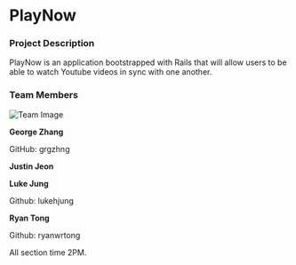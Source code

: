 # PlayNow

### Project Description
PlayNow is an application bootstrapped with Rails that will allow users to be able to watch Youtube videos in sync with one another.

### Team Members
![Team Image](https://github.com/scalableinternetservices/play-now/blob/master/app/assets/images/team.jpg)

**George Zhang**

GitHub: grgzhng


**Justin Jeon**

**Luke Jung**

Github: lukehjung

**Ryan Tong**

Github: ryanwrtong


All section time 2PM.


